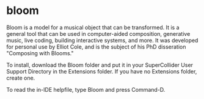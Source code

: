 # bloom

Bloom is a model for a musical object that can be transformed. It is a general tool that can be used in computer-aided composition, generative music, live coding, building interactive systems, and more. It was developed for personal use by Elliot Cole, and is the subject of his PhD disseration "Composing with Blooms."

To install, download the Bloom folder and put it in your SuperCollider User Support Directory in the Extensions folder.  If you have no Extensions folder, create one.

To read the in-IDE helpfile, type Bloom and press Command-D.

